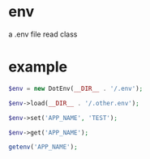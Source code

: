# env
a .env file read class


# example

```php
$env = new DotEnv(__DIR__ . '/.env');

$env->load(__DIR__ . '/.other.env');

$env->set('APP_NAME', 'TEST');

$env->get('APP_NAME');

getenv('APP_NAME');
```
